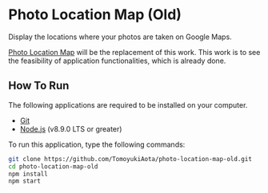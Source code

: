 # Photo Location Map (Old)

Display the locations where your photos are taken on Google Maps.

[Photo Location Map](https://github.com/TomoyukiAota/photo-location-map) will be the replacement of this work. This work is to see the feasibility of application functionalities, which is already done.


## How To Run

The following applications are required to be installed on your computer.

- [Git](https://git-scm.com)
- [Node.js](https://nodejs.org/en/) (v8.9.0 LTS or greater)

To run this application, type the following commands:

```bash
git clone https://github.com/TomoyukiAota/photo-location-map-old.git
cd photo-location-map-old
npm install
npm start
```
